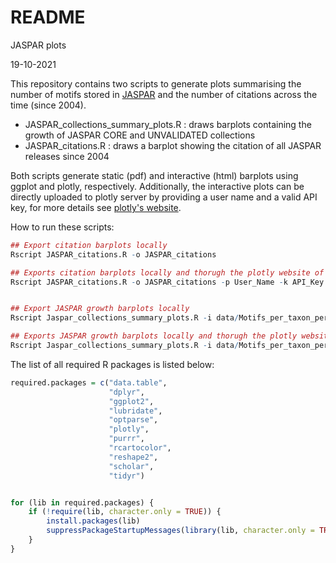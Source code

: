 # README #

JASPAR plots

19-10-2021
    

This repository contains two scripts to generate plots summarising the number of motifs stored in [JASPAR](http://jaspar.genereg.net/) and the number of citations across the time (since 2004).

  * JASPAR_collections_summary_plots.R : draws barplots containing the growth of JASPAR CORE and UNVALIDATED collections
  * JASPAR_citations.R                 : draws a barplot showing the citation of all JASPAR releases since 2004

Both scripts generate static (pdf) and interactive (html) barplots using ggplot and plotly, respectively. Additionally, the interactive plots can be directly uploaded to plotly server by providing a user name and a valid API key, for more details see [plotly's website](https://chart-studio.plotly.com/feed/#/).


How to run these scripts:

```R
## Export citation barplots locally
Rscript JASPAR_citations.R -o JASPAR_citations

## Exports citation barplots locally and thorugh the plotly website of the given user
Rscript JASPAR_citations.R -o JASPAR_citations -p User_Name -k API_Key


## Export JASPAR growth barplots locally
Rscript Jaspar_collections_summary_plots.R -i data/Motifs_per_taxon_per_release.csv -o JASPAR_growth

## Exports JASPAR growth barplots locally and thorugh the plotly website of the given user
Rscript Jaspar_collections_summary_plots.R -i data/Motifs_per_taxon_per_release.csv -o JASPAR_growth -p User_Name -k API_Key
```


The list of all required R packages is listed below:

```R
required.packages = c("data.table",
                      "dplyr",
                      "ggplot2",
                      "lubridate",
                      "optparse",
                      "plotly",
                      "purrr",
                      "rcartocolor",
                      "reshape2",
                      "scholar",
                      "tidyr")


for (lib in required.packages) {
    if (!require(lib, character.only = TRUE)) {
        install.packages(lib)
        suppressPackageStartupMessages(library(lib, character.only = TRUE))
    }
}
```
